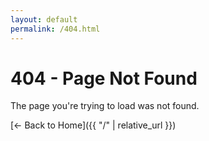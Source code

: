 ```yaml
---
layout: default
permalink: /404.html
---
```


# 404 - Page Not Found

The page you're trying to load was not found.

[← Back to Home]({{ "/" | relative_url }})